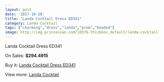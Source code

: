 ```yaml
---
layout: post
date: '2017-10-20'
title: "Landa Cocktail Dress ED341"
category: Landa Cocktail
tags: ["charming","dress","landa","prom","beaded"]
image: http://img.princessan.com/10376-thickbox_default/landa-cocktail-dress-ed341.jpg
---
```

Landa Cocktail Dress ED341

On Sales: **$294.4915**
<a href="https://www.princessan.com/en/landa-cocktail/4474-landa-cocktail-dress-ed341.html"><amp-img layout="responsive" width="600" height="600" src="//img.princessan.com/10376-thickbox_default/landa-cocktail-dress-ed341.jpg" alt="Landa Cocktail Dress ED341 0" /></a>

Buy it: [Landa Cocktail Dress ED341](https://www.princessan.com/en/landa-cocktail/4474-landa-cocktail-dress-ed341.html "Landa Cocktail Dress ED341")

View more: [Landa Cocktail](https://www.princessan.com/en/30-landa-cocktail "Landa Cocktail")